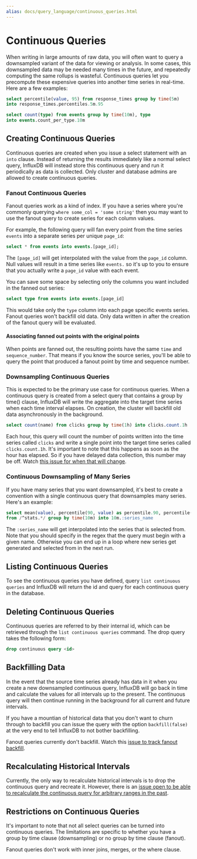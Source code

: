 ```yaml
---
alias: docs/query_language/continuous_queries.html
---
```


# Continuous Queries

When writing in large amounts of raw data, you will often want to query a downsampled variant of the data for viewing or analysis. In some cases, this downsampled data may be needed many times in the future, and repeatedly computing the same rollups is wasteful. Continuous queries let you precompute these expensive queries into another time series in real-time. Here are a few examples:

```sql
select percentile(value, 95) from response_times group by time(5m) 
into response_times.percentiles.5m.95

select count(type) from events group by time(10m), type 
into events.count_per_type.10m
```

## Creating Continuous Queries

Continuous queries are created when you issue a select statement with an `into` clause. Instead of returning the results immediately like a normal select query, InfluxDB will instead store this continuous query and run it periodically as data is collected. Only cluster and database admins are allowed to create continuous queries. 

### Fanout Continuous Queries

Fanout queries work as a kind of index. If you have a series where you're commonly querying `where some_col = 'some string'` then you may want to use the fanout query to create series for each column values.

For example, the following query will fan every point from the time series `events` into a separate series per unique `page_id`:

```sql
select * from events into events.[page_id];
```

The `[page_id]` will get interpolated with the value from the `page_id` column. Null values will result in a time series like `events.` so it's up to you to ensure that you actually write a `page_id` value with each event.

You can save some space by selecting only the columns you want included in the fanned out series:

```sql
select type from events into events.[page_id]
```

This would take only the `type` column into each page specific events series. Fanout queries won't backfill old data. Only data written in after the creation of the fanout query will be evaluated.

#### Associating fanned out points with the original points

When points are fanned out, the resulting points have the same `time` and `sequence_number`. That means if you know the source series, you'll be able to query the point that produced a fanout point by time and sequence number.

### Downsampling Continuous Queries

This is expected to be the primary use case for continuous queries. When a continuous query is created from a select query that contains a group by time() clause, InfluxDB will write the aggregate into the target time series when each time interval elapses. On creation, the cluster will backfill old data asynchronously in the background.

```sql
select count(name) from clicks group by time(1h) into clicks.count.1h
```

Each hour, this query will count the number of points written into the time series called `clicks` and write a single point into the target time series called `clicks.count.1h`. It's important to note that this happens as soon as the hour has elapsed. So if you have delayed data collection, this number may be off. Watch [this issue for when that will change](https://github.com/influxdb/influxdb/issues/479).

### Continuous Downsampling of Many Series

If you have many series that you want downsampled, it's best to create a convention with a single continuous query that downsamples many series. Here's an example:

```sql
select mean(value), percentile(90, value) as percentile.90, percentile(99, value) as percentile.99 
from /^stats.*/ group by time(10m) into 10m.:series_name
```

The `:series_name` will get interpolated into the series that is selected from. Note that you should specify in the regex that the query must begin with a given name. Otherwise you can end up in a loop where new series get generated and selected from in the next run.


## Listing Continuous Queries

To see the continuous queries you have defined, query `list continuous queries` and InfluxDB will return the id and query for each continuous query in the database.

## Deleting Continuous Queries

Continuous queries are referred to by their internal id, which can be retrieved through the `list continuous queries` command. The drop query takes the following form:

```sql
drop continuous query <id>
```

## Backfilling Data

In the event that the source time series already has data in it when you create a new downsampled continuous query, InfluxDB will go back in time and calculate the values for all intervals up to the present. The continuous query will then continue running in the background for all current and future intervals.

If you have a mountian of historical data that you don't want to churn through to backfill you can issue the query with the option `backfill(false)` at the very end to tell InfluxDB to not bother backfilling.

Fanout queries currently don't backfill. Watch this [issue to track fanout backfill](https://github.com/influxdb/influxdb/issues/186).

## Recalculating Historical Intervals

Currently, the only way to recalculate historical intervals is to drop the continuous query and recreate it. However, there is an [issue open to be able to recalculate the continuous query for arbitrary ranges in the past](https://github.com/influxdb/influxdb/issues/211).

## Restrictions on Continuous Queries

It's important to note that not all select queries can be turned into continuous queries. The limitations are specific to whether you have a group by time clause (downsampling) or no group by time clause (fanout).

Fanout queries don't work with inner joins, merges, or the where clause.
